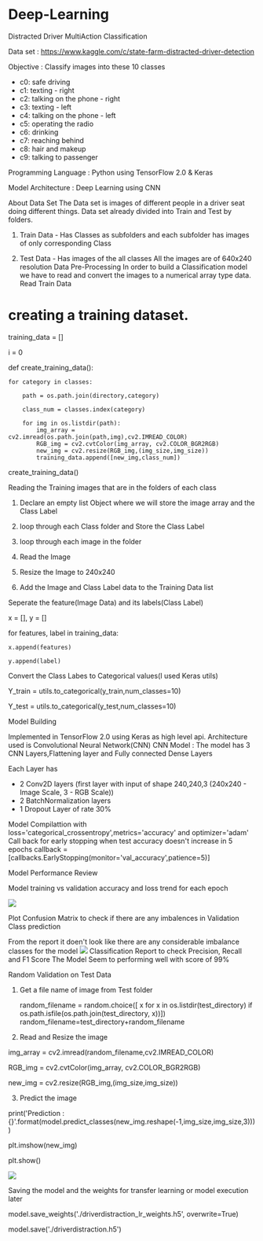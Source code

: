 # Deep-Learning
Distracted Driver MultiAction Classification

Data set : https://www.kaggle.com/c/state-farm-distracted-driver-detection

Objective : Classify images into these 10 classes

* c0: safe driving
* c1: texting - right
* c2: talking on the phone - right
* c3: texting - left
* c4: talking on the phone - left
* c5: operating the radio
* c6: drinking
* c7: reaching behind
* c8: hair and makeup
* c9: talking to passenger

Programming Language : Python using TensorFlow 2.0 & Keras

Model Architecture : Deep Learning using CNN

About Data Set The Data set is images of different people in a driver seat doing different things. Data set already divided into Train and Test by folders.

1.	Train Data - Has Classes as subfolders and each subfolder has images of only corresponding Class

2.	Test Data - Has images of the all classes
All the images are of 640x240 resolution
Data Pre-Processing In order to build a Classification model we have to read and convert the images to a numerical array type data.
Read Train Data

# creating a training dataset.


training_data = []

i = 0

def create_training_data():
    
    for category in classes:
        
        path = os.path.join(directory,category)
        
        class_num = classes.index(category)
        
        for img in os.listdir(path):
            img_array = cv2.imread(os.path.join(path,img),cv2.IMREAD_COLOR)
            RGB_img = cv2.cvtColor(img_array, cv2.COLOR_BGR2RGB)
            new_img = cv2.resize(RGB_img,(img_size,img_size))
            training_data.append([new_img,class_num])

create_training_data()

Reading the Training images that are in the folders of each class

1.	Declare an empty list Object where we will store the image array and the Class Label

2.	loop through each Class folder and Store the Class Label

3.	loop through each image in the folder

4.	Read the Image

5.	Resize the Image to 240x240

6.	Add the Image and Class Label data to the Training Data list

Seperate the feature(Image Data) and its labels(Class Label)

x = [], y = []

for features, label in training_data:
    
    x.append(features)
    
    y.append(label)

Convert the Class Labes to Categorical values(I used Keras utils)

Y_train = utils.to_categorical(y_train,num_classes=10)

Y_test = utils.to_categorical(y_test,num_classes=10)

Model Building

Implemented in TensorFlow 2.0 using Keras as high level api. Architecture used is Convolutional Neural Network(CNN)
CNN Model : The model has 3 CNN Layers,Flattening layer and Fully connected Dense Layers

Each Layer has
* 2 Conv2D layers (first layer with input of shape 240,240,3 (240x240 - Image Scale, 3 - RGB Scale))
* 2 BatchNormalization layers 
* 1 Dropout Layer of rate 30%

Model Compilattion with loss='categorical_crossentropy',metrics='accuracy' and optimizer='adam'
Call back for early stopping when test accuracy doesn't increase in 5 epochs
callback = [callbacks.EarlyStopping(monitor='val_accuracy',patience=5)]

Model Performance Review

Model training vs validation accuracy and loss trend for each epoch

![](Images/Model_Training_Results.JPG)
 
Plot Confusion Matrix to check if there are any imbalences in Validation Class prediction

From the report it doen't look like there are any considerable imbalance classes for the model
![](Images/Confusion_Matrix.JPG)
Classification Report to check Precision, Recall and F1 Score
The Model Seem to performing well with score of 99%
 
Random Validation on Test Data
1.	Get a file name of image from Test folder

    random_filename = random.choice([
    x for x in os.listdir(test_directory)
    if os.path.isfile(os.path.join(test_directory, x))])
    random_filename=test_directory+random_filename

2.	Read and Resize the image

img_array = cv2.imread(random_filename,cv2.IMREAD_COLOR)

RGB_img = cv2.cvtColor(img_array, cv2.COLOR_BGR2RGB)

new_img = cv2.resize(RGB_img,(img_size,img_size))

3.	Predict the image

print('Prediction : {}'.format(model.predict_classes(new_img.reshape(-1,img_size,img_size,3))))

plt.imshow(new_img)

plt.show()

![](Images/prediction.JPG)

Saving the model and the weights for transfer learning or model execution later

model.save_weights('./driverdistraction_lr_weights.h5', overwrite=True)

model.save('./driverdistraction.h5')

